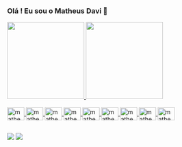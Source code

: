 ### Olá ! Eu sou o Matheus Davi 👋

<div>
  <a href="https://github.com/mahteus-davi">
  <img height="180em" src="https://github-readme-stats.vercel.app/api?username=mahteus-davi&show_icons=true&theme=dracula&include_all_commits=true&count_private=true"/>
  <img height="180em" src="https://github-readme-stats.vercel.app/api/top-langs/?username=mahteus-davi&layout=compact&langs_count=16&theme=dracula"/>
</div>

<div style="display: inline_block"><br>
  <img align="center" alt="matheus" height="30" width="40" src="https://cdn.jsdelivr.net/gh/devicons/devicon/icons/javascript/javascript-original.svg">
  <img align="center" alt="matheus" height="30" width="40" src="https://cdn.jsdelivr.net/gh/devicons/devicon/icons/react/react-original-wordmark.svg"">
  <img align="center" alt="matheus" height="30" width="40" src="https://cdn.jsdelivr.net/gh/devicons/devicon/icons/nodejs/nodejs-plain-wordmark.svg">
  <img align="center" alt="matheus" height="30" width="40" src="https://cdn.jsdelivr.net/gh/devicons/devicon/icons/mongodb/mongodb-original-wordmark.svg">
  <img align="center" alt="matheus" height="30" width="40" src="https://cdn.jsdelivr.net/gh/devicons/devicon/icons/mysql/mysql-plain-wordmark.svg" />
  <img align="center" alt="matheus" height="30" width="40" src="https://cdn.jsdelivr.net/gh/devicons/devicon/icons/python/python-original-wordmark.svg" />
  <img align="center" alt="matheus" height="30" width="40" src="https://cdn.jsdelivr.net/gh/devicons/devicon@latest/icons/java/java-original-wordmark.svg" />
  <img align="center" alt="matheus" height="30" width="40" src="https://cdn.jsdelivr.net/gh/devicons/devicon/icons/git/git-original-wordmark.svg" />
  <img align="center" alt="matheus" height="30" width="40" src="https://cdn.jsdelivr.net/gh/devicons/devicon/icons/docker/docker-original-wordmark.svg" />
          
          
</div>

  ##
 
<div> 
 
 
  <a href = "mailto:mahteus2008@gmail.com"><img src="https://img.shields.io/badge/-Gmail-%23333?style=for-the-badge&logo=gmail&logoColor=white" target="_blank"></a>
  <a href="https://www.linkedin.com/in/matheus-davi-4746aa1aa/" target="_blank"><img src="https://img.shields.io/badge/-LinkedIn-%230077B5?style=for-the-badge&logo=linkedin&logoColor=white" target="_blank"></a> 
 
</div>
